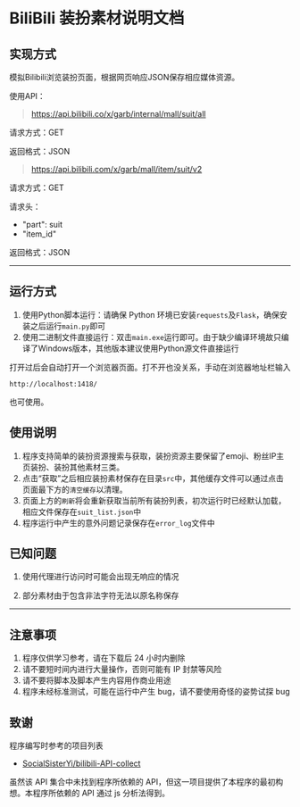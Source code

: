 # BiliBili 装扮素材说明文档

## 实现方式

模拟Bilibili浏览装扮页面，根据网页响应JSON保存相应媒体资源。

使用API：

> https://api.bilibili.co/x/garb/internal/mall/suit/all

请求方式：GET

返回格式：JSON

> https://api.bilibili.com/x/garb/mall/item/suit/v2

请求方式：GET

请求头：

- "part": suit
- "item_id"

返回格式：JSON

---

## 运行方式

1. 使用Python脚本运行：请确保 Python 环境已安装`requests`及`Flask`，确保安装之后运行`main.py`即可
2. 使用二进制文件直接运行：双击`main.exe`运行即可。由于缺少编译环境故只编译了Windows版本，其他版本建议使用Python源文件直接运行

打开过后会自动打开一个浏览器页面。打不开也没关系，手动在浏览器地址栏输入

```http
http://localhost:1418/
```

也可使用。

## 使用说明

1. 程序支持简单的装扮资源搜索与获取，装扮资源主要保留了emoji、粉丝IP主页装扮、装扮其他素材三类。
2. 点击“获取”之后相应装扮素材保存在目录`src`中，其他缓存文件可以通过点击页面最下方的`清空缓存`以清理。
3. 页面上方的`刷新`将会重新获取当前所有装扮列表，初次运行时已经默认加载，相应文件保存在`suit_list.json`中
4. 程序运行中产生的意外问题记录保存在`error_log`文件中

## 已知问题

1. 使用代理进行访问时可能会出现无响应的情况

2. 部分素材由于包含非法字符无法以原名称保存

---

## 注意事项

1. 程序仅供学习参考，请在下载后 24 小时内删除
2. 请不要短时间内进行大量操作，否则可能有 IP 封禁等风险
3. 请不要将脚本及脚本产生内容用作商业用途
4. 程序未经标准测试，可能在运行中产生 bug，请不要使用奇怪的姿势试探 bug

## 致谢

程序编写时参考的项目列表

- [SocialSisterYi/bilibili-API-collect](https://github.com/SocialSisterYi/bilibili-API-collect)

虽然该 API 集合中未找到程序所依赖的 API，但这一项目提供了本程序的最初构想。本程序所依赖的 API 通过 js 分析法得到。
